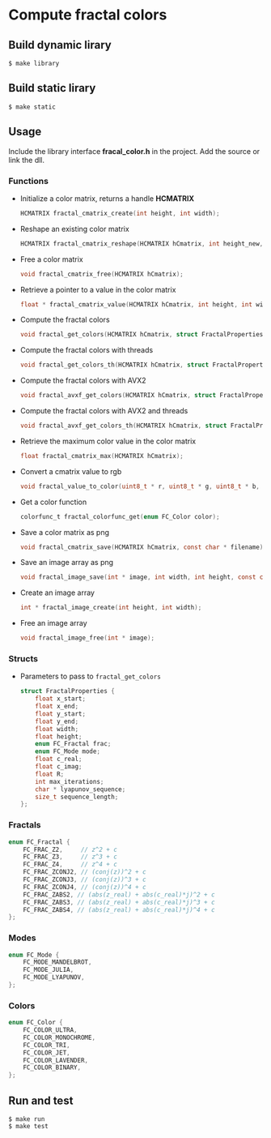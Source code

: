# Compute fractal colors

## Build dynamic lirary

    $ make library

## Build static lirary

    $ make static

## Usage

Include the library interface **fracal_color.h** in the project. Add the source or link the dll.

### Functions


- Initialize a color matrix, returns a handle **HCMATRIX**

    ```c
    HCMATRIX fractal_cmatrix_create(int height, int width);
    ```

- Reshape an existing color matrix

    ```c
    HCMATRIX fractal_cmatrix_reshape(HCMATRIX hCmatrix, int height_new, int width_new);
    ```

- Free a color matrix

    ```c
    void fractal_cmatrix_free(HCMATRIX hCmatrix);
    ```

- Retrieve a pointer to a value in the color matrix

    ```c
    float * fractal_cmatrix_value(HCMATRIX hCmatrix, int height, int width);
    ```

- Compute the fractal colors

    ```c
    void fractal_get_colors(HCMATRIX hCmatrix, struct FractalProperties * fp);
    ```

- Compute the fractal colors with threads

    ```c
    void fractal_get_colors_th(HCMATRIX hCmatrix, struct FractalProperties * fp, int num_threads);
    ```

- Compute the fractal colors with AVX2

    ```c
    void fractal_avxf_get_colors(HCMATRIX hCmatrix, struct FractalProperties * fp);
    ```

- Compute the fractal colors with AVX2 and threads

    ```c
    void fractal_avxf_get_colors_th(HCMATRIX hCmatrix, struct FractalProperties * fp, int num_threads);
    ```

- Retrieve the maximum color value in the color matrix

    ```c
    float fractal_cmatrix_max(HCMATRIX hCmatrix);
    ```

- Convert a cmatrix value to rgb

    ```c
    void fractal_value_to_color(uint8_t * r, uint8_t * g, uint8_t * b, int value, enum FC_Color color);
    ```

- Get a color function

    ```c
    colorfunc_t fractal_colorfunc_get(enum FC_Color color);
    ```

- Save a color matrix as png

    ```c
    void fractal_cmatrix_save(HCMATRIX hCmatrix, const char * filename);
    ```

- Save an image array as png

    ```c
    void fractal_image_save(int * image, int width, int height, const char * filename, enum FC_Color color);
    ```

- Create an image array

    ```c
    int * fractal_image_create(int height, int width);
    ```

- Free an image array
    
    ```c
    void fractal_image_free(int * image);
    ```
    
### Structs

- Parameters to pass to `fractal_get_colors`

    ```c
    struct FractalProperties {
        float x_start;
        float x_end;
        float y_start;
        float y_end;
        float width;
        float height;
        enum FC_Fractal frac;
        enum FC_Mode mode;
        float c_real;
        float c_imag;
        float R;
        int max_iterations;
        char * lyapunov_sequence;
        size_t sequence_length;
    };
    ```

### Fractals

```c
enum FC_Fractal {
    FC_FRAC_Z2,     // z^2 + c
    FC_FRAC_Z3,     // z^3 + c
    FC_FRAC_Z4,     // z^4 + c
    FC_FRAC_ZCONJ2, // (conj(z))^2 + c
    FC_FRAC_ZCONJ3, // (conj(z))^3 + c
    FC_FRAC_ZCONJ4, // (conj(z))^4 + c
    FC_FRAC_ZABS2, // (abs(z_real) + abs(c_real)*j)^2 + c
    FC_FRAC_ZABS3, // (abs(z_real) + abs(c_real)*j)^3 + c
    FC_FRAC_ZABS4, // (abs(z_real) + abs(c_real)*j)^4 + c
};
```

### Modes

```c
enum FC_Mode {
    FC_MODE_MANDELBROT,
    FC_MODE_JULIA,
    FC_MODE_LYAPUNOV,
};
```

### Colors

```c
enum FC_Color {
    FC_COLOR_ULTRA,
    FC_COLOR_MONOCHROME,
    FC_COLOR_TRI,
    FC_COLOR_JET,
    FC_COLOR_LAVENDER,
    FC_COLOR_BINARY,
};
```

## Run and test

    $ make run
    $ make test
